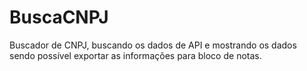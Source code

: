 # BuscaCNPJ
Buscador de CNPJ, buscando os dados de API e mostrando os dados sendo possível exportar as informações para bloco de notas.
